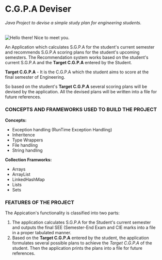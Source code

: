 # C.G.P.A Deviser

###### Java Project to devise a simple study plan for engineering students.

![](https://i.postimg.cc/GtHH9wNK/Student.png "Hello there! Nice to meet you.")

An Application which calculates S.G.P.A for the student's current semester and recommends S.G.P.A scoring plans for the student's upcoming semesters. The Recommendation system works based on the student's current S.G.P.A and the **Target C.G.P.A** entered by the Student.

**Target C.G.P.A** - It is the C.G.P.A which the student aims to score at the final semester of Engineering.


So based on the student's **Target C.G.P.A** several scoring plans will be devised by the application. All the devised plans will be written into a file for future references.

### CONCEPTS AND FRAMEWORKS USED TO BUILD THE PROJECT
**Concepts:**

- Exception handling (RunTime Exception Handling)
- Inheritence
- Type Wrappers
- File handling
- String handling

**Collection Framworks:**

- Arrays
- ArrayList
- LinkedHashMap
- Lists
- Sets

### FEATURES OF THE PROJECT

The Appication's functionality is classified into two parts:
1. The application calculates S.G.P.A for the Student's current semester and outputs the final SEE (Semester-End Exam and  CIE marks into a file in a proper tabulated manner.
2. Based on the **Target C.G.P.A** entered by the student, the application formulates several possible plans to achieve the *Target C.G.P.A* of the student. Then the application prints the plans into a file for future references.








